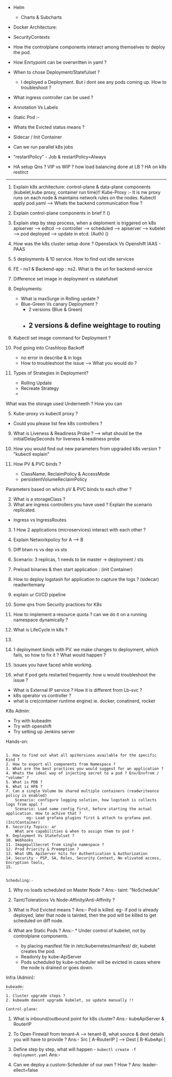 * Helm 
	- Charts & Subcharts
* Docker Architecture:
	
* SecurityContexts
* How the controlplane components interact among themselves to deploy the pod.
* How Enrtypoint can be overwritten in yaml ? 

* When to chose Deployment/Statefulset ?
  * I deployed a Deployment. But i dont see any pods coming up. How to troubleshoot ?
* What ingress controller can be used ?
* Annotation Vs Labels 

* Static Pod :-
* Whats the Evicted status means ?
* Sidecar / Init Container
* Can we run parallel k8s jobs

* "restartPolicy" - Job & restartPolicy=Always

* HA setup Qns ?
	VIP vs WIP ?
	how load balancing done at LB ?
	HA on k8s 
	restirct 
---------

1. Explain k8s architecture: control-plane & data-plane components (kubelet,kube proxy, container run time)!!
	Kube-Proxy :- It is nw proxy runs on each node & maintains network rules on the nodes.
	Kubectl apply pod.yaml --> Whats the backend communication flow ?
2. Explain control-plane components in brief !! ()
3. Explain step by step process, when a deploment is triggered on k8s
apiserver --> edtcd --> controller --> scheduled --> apiserver --> kubelet --> pod deployed --> update in etcd.
		(Auth)		()		
4. How was the k8s cluster setup done ?
Openstack Vs Openshift
      IAAS     -    PAAS

5. 5 deployments & 10 service. How to find out idle services

6. FE - ns1 & Backend-app : ns2. What is the url for backend-service

7. Difference set image in deployment vs statefulset

8. Deployments:
	* What is maxSurge in Rolling update ?
	* Blue-Green Vs canary Deployment ?
		* 2 versions (Blue & Green) 
		* 2 versions & define weightage to routing
			- 

 
10. Kubectl set image command for Deployment ?

11. Pod going into Crashloop Backoff
	* no error in describe & in logs
	* How to troubleshoot the issue
	--> What you would do ?
 
12. Types of Strategies in Deployment?
	* Rolling Update
	* Recreate Strategy
	* 
What was the storage used Underneeth ?
How you can


5. Kube-proxy vs kubectl proxy  ?
*  Could you please list few k8s controllers ?

9. What is Liveness & Readiness Probe ? --> what should be the initialDelaySeconds for liveness & readiness probe

11. How you would find out new parameters from upgraded k8s version ?
"kubectl explain"

1. How PV & PVC binds ?
	- ClassName, ReclaimPolicy & AccessMode
	- persistentVolumeReclaimPolicy

Parameters based on which pV & PVC binds to each other ?

2. What is a storageClass ?
3. What are ingress controllers you have used ? Explain the scenario replicated.
* Ingress vs IngressRoutes
3. 1 How 2 applications (microservices) interact with each other ?


4. Explain Networkpolicy for A --> B
5. Diff btwn rs vs dep vs sts
6. Scenario: 3 replicas, 1 needs to be master -> deployment / sts
7. Preload binaries & then start application : (init Container)
8. How to deploy logstash for application to capture the logs ? (sidecar)
readwritemany
9. explain ur CI/CD pipeline
10. Some qns from Security practices for K8s
11. How to implement a resource quota ? can we do it on a running namespace dynamically ?
12. What is LifeCycle in k8s ?
13. 

3. 1 deployment binds with PV. we make changes to deployment, which fails, so how to fix it ?
   What would happen ?

3. Issues you have faced while working.
4. what if pod gets restarted frequently. how u would troubleshoot the issue ?

- What is External IP service ? How it is different from Lb-svc ?
- k8s operator vs controller ?
- what is cre(container runtime engine) ie. docker, conatinerd, rocket


K8s Admin:
* Try with kubeadm
* Try with openshift
* Try setting up Jenkins server



Hands-on:
`````````

1. How to find out what all apiVersions available for the specific Kind ?
2. How to export all components from Namespace ?
3. What are the best practices you would suggest for an application ?
4. Whats the ideal way of injecting secret to a pod ? Env/Envfrom / "volume" ?
5. What is PDB ?
6. What is HPA ?
7. Can a single Volume be shared multiple containers (readwriteonce policy is enabled)
	Scenario: configure logging solution, how logstash is collects logs from appl ?
	Scenario: Load some config first, before starting the actual application. How to achive that ?
		 eg: Load grafana plugins first & attach to grafana pod. (InitContainer)
8. Security Topics: ar
	What are capabilities & when to assign them to pod ?
9. Deployment Vs Statefulset ?
10. Webhooks
11. ImagepullSecret from single namespace ?
12. Prod Priority & Preemption ?
13. What URL ApiServer hits for Authentication & Authorization
14. Security - PSP, SA, Roles, Security Context, No elivated access, Encryption tools, 
15. 


Scheduling:-
```````````
1. Why no loads scheduled on Master Node ?	Ans:- taint: "NoSchedule"
2. Taint/Tolerations Vs Node-Affinity/Anti-Affinity ?

3. What is Pod Evicted means ? 
	Ans:- Pod is killed. eg- if pod is already deployed, later that node is tainted, then the pod will be killed to get scheduled on diff node.
4. What are Static Pods ?
	Ans:- * Under control of kubelet, not by controlplane components.
	  * by placing manifest file in /etc/kubernetes/manifest/ dir, kubelet creates the pod.
	  * Readonly by kube-ApiServer
	  * Pods scheduled by kube-scheduler will be evicted in cases where the node is drained or goes down.

Infra (Admin):
``````````````
kubeadm:
````````
1. Cluster upgrade steps ?
2. kubeadm doesnt upgrade kubelet, so update manually !!

Control-plane:
``````````````
1. What is inbound/outbound point for k8s cluster? Ans:- kubeApiServer & RouterIP
2. To Open Firewall from tenant-A --> tenant-B, what source & dest details you will have to provide ?
	Ans:- Src [ A-RouterIP ] --> Dest [ B-KubeApi ]
3. Define step by step, what will happen - `kubectl create -f deployment.yaml`
	Ans:-

4. Can we deploy a custom-Scheduler of our own ? How ?
Ans: leader-ellect=false
